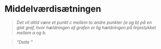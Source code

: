 # Middelværdisætningen
> *Det vil altid være et punkt $c$ mellem to andre punkter ($a$ og $b$) på en glat graf, hvor hældningen af grafen er lig hældningen på linjestykket mellem $a$ og $b$.*

> *"Dette "*